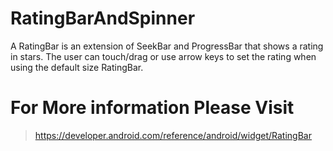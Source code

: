 # RatingBarAndSpinner
A RatingBar is an extension of SeekBar and ProgressBar that shows a rating in stars. The user can touch/drag or use arrow keys to set the rating when using the default size RatingBar. 
# For More information Please Visit
>https://developer.android.com/reference/android/widget/RatingBar
